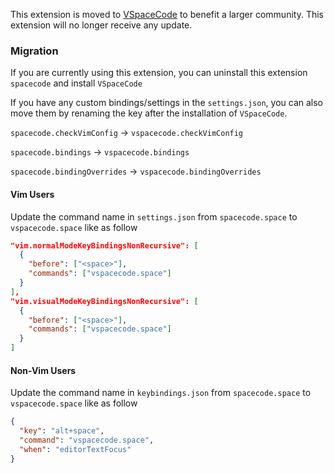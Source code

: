 This extension is moved to [VSpaceCode](https://github.com/VSpaceCode/VSpaceCode) to benefit a larger community. This extension will no longer receive any update.

### Migration
If you are currently using this extension, you can uninstall this extension `spacecode` and install `VSpaceCode`

If you have any custom bindings/settings in the `settings.json`, you can also move them by renaming the key after the installation of `VSpaceCode`.

`spacecode.checkVimConfig` -> `vspacecode.checkVimConfig`

`spacecode.bindings` -> `vspacecode.bindings`

`spacecode.bindingOverrides` -> `vspacecode.bindingOverrides`

#### Vim Users
Update the command name in `settings.json` from `spacecode.space` to `vspacecode.space` like as follow
```json
"vim.normalModeKeyBindingsNonRecursive": [
  {
    "before": ["<space>"],
    "commands": ["vspacecode.space"]
  }
],
"vim.visualModeKeyBindingsNonRecursive": [
  {
    "before": ["<space>"],
    "commands": ["vspacecode.space"]
  }
]
```
#### Non-Vim Users
Update the command name in `keybindings.json` from `spacecode.space` to `vspacecode.space` like as follow
```json
{
  "key": "alt+space",
  "command": "vspacecode.space",
  "when": "editorTextFocus"
}
```
